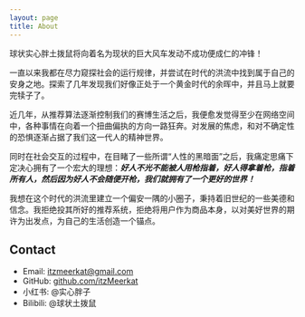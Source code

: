 ```yaml
---
layout: page
title: About
---
```


<p class="message">
  球状实心胖土拨鼠将向着名为现状的巨大风车发动不成功便成仁的冲锋！
</p>

一直以来我都在尽力窥探社会的运行规律，并尝试在时代的洪流中找到属于自己的安身之地。探索了几年发现我们好像正处于一个黄金时代的余晖中，并且马上就要完犊子了。

近几年，从推荐算法逐渐控制我们的赛博生活之后，我便愈发觉得至少在网络空间中，各种事情在向着一个扭曲偏执的方向一路狂奔。对发展的焦虑，和对不确定性的恐惧逐渐占据了我们这一代人的精神世界。

同时在社会交互的过程中，在目睹了一些所谓“人性的黑暗面”之后，我痛定思痛下定决心拥有了一个宏大的理想：***好人不光不能被人用枪指着，好人得拿着枪，指着所有人，然后因为好人不会随便开枪，我们就拥有了一个更好的世界！***

我想在这个时代的洪流里建立一个偏安一隅的小圈子，秉持着旧世纪的一些美德和信念。我拒绝投其所好的推荐系统，拒绝将用户作为商品本身，以对美好世界的期许为出发点，为自己的生活创造一个锚点。

## Contact

* Email: itzmeerkat@gmail.com
* GitHub: [github.com/itzMeerkat](https://github.com/itzMeerkat)
* 小红书: @实心胖子
* Bilibili: @球状土拨鼠
